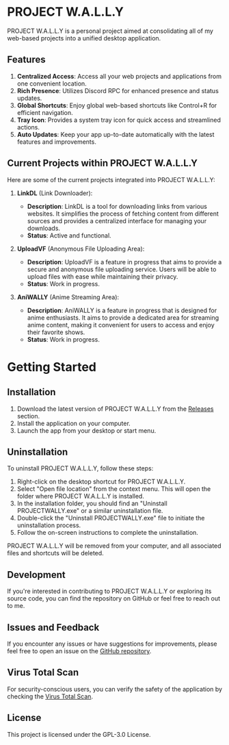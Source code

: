 # PROJECT W.A.L.L.Y

PROJECT W.A.L.L.Y is a personal project aimed at consolidating all of my web-based projects into a unified desktop application.

## Features
1. **Centralized Access**: Access all your web projects and applications from one convenient location.
2. **Rich Presence**: Utilizes Discord RPC for enhanced presence and status updates.
3. **Global Shortcuts**: Enjoy global web-based shortcuts like Control+R for efficient navigation.
4. **Tray Icon**: Provides a system tray icon for quick access and streamlined actions.
5. **Auto Updates**: Keep your app up-to-date automatically with the latest features and improvements.

## Current Projects within PROJECT W.A.L.L.Y

Here are some of the current projects integrated into PROJECT W.A.L.L.Y:

1. **LinkDL** (Link Downloader):
   - **Description**: LinkDL is a tool for downloading links from various websites. It simplifies the process of fetching content from different sources and provides a centralized interface for managing your downloads.
   - **Status**: Active and functional.

2. **UploadVF** (Anonymous File Uploading Area):
   - **Description**: UploadVF is a feature in progress that aims to provide a secure and anonymous file uploading service. Users will be able to upload files with ease while maintaining their privacy.
   - **Status**: Work in progress.

3. **AniWALLY** (Anime Streaming Area):
   - **Description**: AniWALLY is a feature in progress that is designed for anime enthusiasts. It aims to provide a dedicated area for streaming anime content, making it convenient for users to access and enjoy their favorite shows.
   - **Status**: Work in progress.

# Getting Started
## Installation
1. Download the latest version of PROJECT W.A.L.L.Y from the [Releases](https://github.com/OllyWallyy/PROJECTWALLY/releases) section.
2. Install the application on your computer.
3. Launch the app from your desktop or start menu.

## Uninstallation

To uninstall PROJECT W.A.L.L.Y, follow these steps:

1. Right-click on the desktop shortcut for PROJECT W.A.L.L.Y.
2. Select "Open file location" from the context menu. This will open the folder where PROJECT W.A.L.L.Y is installed.
3. In the installation folder, you should find an "Uninstall PROJECTWALLY.exe" or a similar uninstallation file.
4. Double-click the "Uninstall PROJECTWALLY.exe" file to initiate the uninstallation process.
5. Follow the on-screen instructions to complete the uninstallation.

PROJECT W.A.L.L.Y will be removed from your computer, and all associated files and shortcuts will be deleted.


## Development
If you're interested in contributing to PROJECT W.A.L.L.Y or exploring its source code, you can find the repository on GitHub or feel free to reach out to me.

## Issues and Feedback
If you encounter any issues or have suggestions for improvements, please feel free to open an issue on the [GitHub repository](https://github.com/OllyWallyy/PROJECTWALLY/issues).

## Virus Total Scan
For security-conscious users, you can verify the safety of the application by checking the [Virus Total Scan](https://www.virustotal.com/gui/file/5d3d16c41402f8c6796e87ac186566e68022d17dffbb6a04f9c21ff0ebe5572d?nocache=1).

## License
This project is licensed under the GPL-3.0 License.
